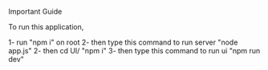 Important Guide

To run this application,

1- run "npm i" on root
2- then type this command to run server "node app.js"
2- then cd UI/ "npm i"
3- then type this command to run ui "npm run dev"